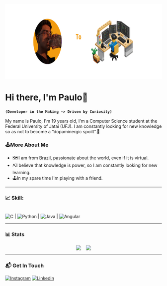 <div align="center">
  <img src="https://github.com/Paulo-if/Paulo-if/blob/main/fotos/Welcome.png" alt="IMG" width="800" height="240">
</div>

# Hi there, I'm Paulo👋
**`(Developer in the Making -> Driven by Curiosity)`**


My name is Paulo, I'm 19 years old, I'm a Computer Science student at the Federal University of Jataí (UFJ). I am constantly looking for new knowledge so as not to become a “dopaminergic spoilt”.🎈


### 🕹️More About Me

- 🗺️I am from Brazil, passionate about the world, even if it is virtual.
- ⛏️I believe that knowledge is power, so I am constantly looking for new learning.
- 🕹️In my spare time I'm playing with a friend.
---

### 📈 Skill:

<div style="display: inline_block"><br/>
<img align="center" alt="C" src="https://img.shields.io/badge/C-00599C?style=for-the-badge&logo=c&logoColor=white">
| <img align="center" alt="Python" src="https://img.shields.io/badge/Python-3776AB?style=for-the-badge&logo=python&logoColor=white">
| <img align="center" alt="Java" src="https://img.shields.io/badge/java-%23ED8B00.svg?style=for-the-badge&logo=openjdk&logoColor=white">
| <img align="center" alt="Angular" src="https://img.shields.io/badge/Angular-DD0031?style=for-the-badge&logo=angular&logoColor=white">

---

### 📊 Stats
<p align="center">
    <img align="center" width="40%" src="https://github-readme-stats.vercel.app/api?username=Paulo-if&count_private=true&show_icons=true&theme=tokyonight#gh-dark-mode-only" />
    &nbsp;&nbsp;
    <img align="center" width="44%" src="https://github-readme-stats.vercel.app/api/top-langs/?username=Paulo-if&layout=compact&theme=tokyonight#gh-dark-mode-only"/>
</p>

--- 

### 📬 Get In Touch
[![Instagram](https://img.shields.io/badge/Instagram-E4405F?style=for-the-badge&logo=instagram&logoColor=white)](https://www.instagram.com/otaviopaul0/)
[![Linkedin](https://img.shields.io/badge/LinkedIn-0077B5?style=for-the-badge&logo=linkedin&logoColor=white)](https://www.linkedin.com/in/paulo-ot%C3%A1vio-a06738223/)

